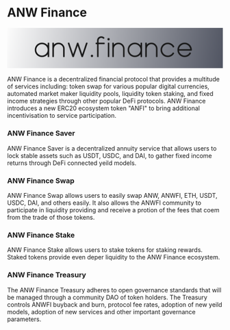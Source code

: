# ANW Finance

![ANW Finance](https://raw.githubusercontent.com/AnchorNeuralWorld/anw.finance.protocol/main/anw_finance_logo.png)

ANW Finance is a decentralized financial protocol that provides a multitude of services including: token swap for various popular digital currencies, automated market maker liquidity pools, liquidity token staking, and fixed income strategies through other popular DeFi protocols. ANW Finance introduces a new ERC20 ecosystem token "ANFI" to bring additional incentivisation to service participation.


### ANW Finance Saver
ANW Finance Saver is a decentralized annuity service that allows users to lock stable assets such as USDT, USDC, and DAI, to gather fixed income returns through DeFi connected yeild models.

### ANW Finance Swap
ANW Finance Swap allows users to easily swap ANW, ANWFI, ETH, USDT, USDC, DAI, and others easily. It also allows the ANWFI community to participate in liquidity providing and receive a protion of the fees that coem from the trade of those tokens.

### ANW Finance Stake
ANW Finance Stake allows users to stake tokens for staking rewards. Staked tokens provide even deper liquidity to the ANW Finance ecosystem.

### ANW Finance Treasury
The ANW Finance Treasury adheres to open governance standards that will be managed through a community DAO of token holders. The Treasury controls ANWFI buyback and burn, protocol fee rates, adoption of new yeild models, adoption of new services and other important governance parameters.
